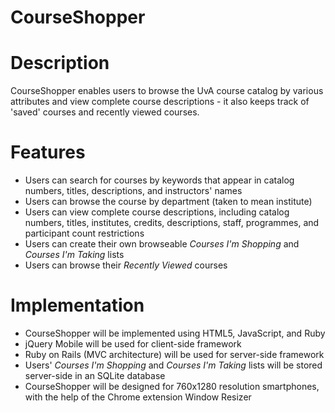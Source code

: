 # CourseShopper

# Description
CourseShopper enables users to browse the UvA course catalog by various attributes and view complete course descriptions - it also keeps track of 'saved' courses and recently viewed courses. 

# Features

* Users can search for courses by keywords that appear in catalog numbers, titles, descriptions, and instructors' names
* Users can browse the course by department (taken to mean institute)
* Users can view complete course descriptions, including catalog numbers, titles, institutes, credits, descriptions, staff, programmes, and participant count restrictions
* Users can create their own browseable *Courses I'm Shopping* and *Courses I'm Taking* lists
* Users can browse their *Recently Viewed* courses

# Implementation

* CourseShopper will be implemented using HTML5, JavaScript, and Ruby
* jQuery Mobile will be used for client-side framework
* Ruby on Rails (MVC architecture) will be used for server-side framework
* Users' *Courses I'm Shopping* and *Courses I'm Taking* lists will be stored server-side in an SQLite database
* CourseShopper will be designed for 760x1280 resolution smartphones, with the help of the Chrome extension Window Resizer